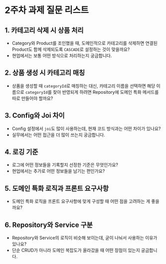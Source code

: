 # 2주차 과제 질문 리스트

## 1. 카테고리 삭제 시 상품 처리
- Category와 Product를 조인했을 때, 도메인적으로 카테고리를 삭제하면 연결된 Product도 함께 삭제되도록 `CASCADE`로 설정하는 것이 맞을까요?  
- 현업에서는 보통 어떤 방식으로 처리하는지 궁금합니다.  

## 2. 상품 생성 시 카테고리 매칭
- 상품을 생성할 때 `categoryId`로 매칭하는 대신, 카테고리 이름을 선택하면 해당 이름으로 `categoryId`를 찾아 반영되게 하려면 Repository에 도메인 특화 메서드를 따로 만들어야 할까요?  

## 3. Config와 Joi 차이
- Config 설정에서 `joi`도 많이 사용하는데, 현재 코드 방식과는 어떤 차이가 있나요?  
- 실무에서는 어떤 접근을 더 많이 쓰는지 궁금합니다.  

## 4. 로깅 기준
- 로그에 어떤 정보들을 기록할지 선정한 기준은 무엇인가요?  
- 현업에서는 추가로 어떤 정보들을 남기는 편인가요?  

## 5. 도메인 특화 로직과 프론트 요구사항
- 도메인 특화 로직을 프론트 요구사항에 맞게 구성할 때 어떤 점을 고려하는 게 좋을까요?  

## 6. Repository와 Service 구분
- Repository와 Service의 로직이 비슷해 보이는데, 굳이 나눠서 사용하는 이유가 있나요?  
- 단순 CRUD가 아니라 도메인 복잡도가 올라갔을 때 어떤 장점이 있는지 궁금합니다.  
